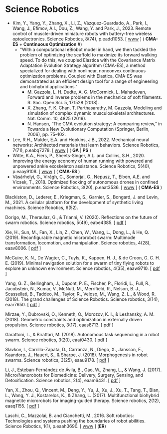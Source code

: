# Science Robotics

* Kim, Y., Yang, Y., Zhang, X., Li, Z., Vázquez-Guardado, A., Park, I., Wang, J., Efimov, A.I., Dou, Z., Wang, Y. and Park, J., 2023. Remote control of muscle-driven miniature robots with battery-free wireless optoelectronics. Science Robotics, 8(74), p.eadd1053. [ [www](https://www.science.org/doi/full/10.1126/scirobotics.add1053) ] ( **CMA-ES** + **Continuous Optimization** #)
  * "With a computational eBiobot model in hand, we then tackled the problem of optimizing the scaffold to maximize its forward walking speed. To do this, we coupled Elastica with the Covariance Matrix Adaptation Evolution Strategy algorithm (CMA-ES), a method specialized for dealing with nonlinear, nonconvex continuous optimization problems. Coupled with Elastica, CMA-ES was demonstrated as an efficient design tool for a range of engineering and biohybrid applications."
    * M. Gazzola, L. H. Dudte, A. G. McCormick, L. Mahadevan, Forward and inverse problems in the mechanics of soft filaments. R. Soc. Open Sci. 5, 171528 (2018).
    * X. Zhang, F. K. Chan, T. Parthasarathy, M. Gazzola, Modeling and simulation of complex dynamic musculoskeletal architectures. Nat. Comm. 10, 4825 (2019).
    * N. Hansen, “The CMA evolution strategy: A comparing review,” in Towards a New Evolutionary Computation (Springer, Berlin, 2006), pp. 75–102.
* Lee, R.H., Mulder, E.A. and Hopkins, J.B., 2022. Mechanical neural networks: Architected materials that learn behaviors. Science Robotics, 7(71), p.eabq7278. [ [www](https://www.science.org/doi/10.1126/scirobotics.abq7278) ] ( **GA** | **PS** )
* Witte, K.A., Fiers, P., Sheets-Singer, A.L. and Collins, S.H., 2020. Improving the energy economy of human running with powered and unpowered ankle exoskeleton assistance. Science Robotics, 5(40), p.eaay9108. [ [www]() ] ( **CMA-ES** )
* Vásárhelyi, G., Virágh, C., Somorjai, G., Nepusz, T., Eiben, A.E. and Vicsek, T., 2018. Optimized flocking of autonomous drones in confined environments. Science Robotics, 3(20), p.eaat3536. [ [www](https://www.science.org/doi/epdf/10.1126/scirobotics.aat3536) ] ( **CMA-ES** )

Blackiston, D., Lederer, E., Kriegman, S., Garnier, S., Bongard, J. and Levin, M., 2021. A cellular platform for the development of synthetic living machines. Science Robotics, 6(52).

Dorigo, M., Theraulaz, G., & Trianni, V. (2020). Reflections on the future of swarm robotics. Science robotics, 5(49), eabe4385. [ [pdf](https://www.science.org/doi/epdf/10.1126/scirobotics.abe4385) ]


Xie, H., Sun, M., Fan, X., Lin, Z., Chen, W., Wang, L., Dong, L., & He, Q. (2019). Reconfigurable magnetic microrobot swarm: Multimode transformation, locomotion, and manipulation. Science robotics, 4(28), eaav8006. [ [pdf](https://www.science.org/doi/epdf/10.1126/scirobotics.aav8006) ]

McGuire, K. N., De Wagter, C., Tuyls, K., Kappen, H. J., & de Croon, G. C. H. E. (2019). Minimal navigation solution for a swarm of tiny flying robots to explore an unknown environment. Science robotics, 4(35), eaaw9710. [ [pdf](https://www.science.org/doi/epdf/10.1126/scirobotics.aaw9710) ]


Yang, G. Z., Bellingham, J., Dupont, P. E., Fischer, P., Floridi, L., Full, R., Jacobstein, N., Kumar, V., McNutt, M., Merrifield, R., Nelson, B. J., Scassellati, B., Taddeo, M., Taylor, R., Veloso, M., Wang, Z. L., & Wood, R. (2018). The grand challenges of Science Robotics. Science robotics, 3(14), eaar7650.
[ [pdf](https://www.science.org/doi/epdf/10.1126/scirobotics.aar7650) ]


Mirzae, Y., Dubrovski, O., Kenneth, O., Morozov, K. I., & Leshansky, A. M. (2018). Geometric constraints and optimization in externally driven propulsion. Science robotics, 3(17), eaas8713. 
[ [pdf](https://www.science.org/doi/epdf/10.1126/scirobotics.aas8713) ]

Garattoni, L., & Birattari, M. (2018). Autonomous task sequencing in a robot swarm. Science robotics, 3(20), eaat0430. [ [pdf](https://www.science.org/doi/epdf/10.1126/scirobotics.aat0430) ]



Slavkov, I., Carrillo-Zapata, D., Carranza, N., Diego, X., Jansson, F., Kaandorp, J., Hauert, S., & Sharpe, J. (2018). Morphogenesis in robot swarms. Science robotics, 3(25), eaau9178. [ [pdf](https://www.science.org/doi/epdf/10.1126/scirobotics.aau9178) ]




Li, J., Esteban-Fernández de Ávila, B., Gao, W., Zhang, L., & Wang, J. (2017). Micro/Nanorobots for Biomedicine: Delivery, Surgery, Sensing, and Detoxification. Science robotics, 2(4), eaam6431. [ [pdf](https://www.science.org/doi/epdf/10.1126/scirobotics.aam6431) ]



Yan, X., Zhou, Q., Vincent, M., Deng, Y., Yu, J., Xu, J., Xu, T., Tang, T., Bian, L., Wang, Y. J., Kostarelos, K., & Zhang, L. (2017). Multifunctional biohybrid magnetite microrobots for imaging-guided therapy. Science robotics, 2(12), eaaq1155. [ [pdf](https://www.science.org/doi/epdf/10.1126/scirobotics.aaq1155) ]



Laschi, C., Mazzolai, B. and Cianchetti, M., 2016. Soft robotics: Technologies and systems pushing the boundaries of robot abilities. Science Robotics, 1(1), p.eaah3690. [ [www](https://www.science.org/doi/10.1126/scirobotics.aah3690) ] (**ER**)
